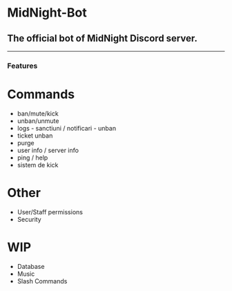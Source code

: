 # MidNight-Bot
## The official bot of MidNight Discord server.
---
### Features
# Commands
- ban/mute/kick
- unban/unmute
- logs - sanctiuni / notificari - unban
- ticket unban
- purge
- user info / server info
- ping / help
- sistem de kick

# Other
- User/Staff permissions
- Security

# WIP
- Database
- Music
- Slash Commands
